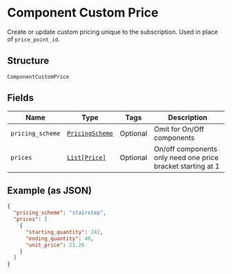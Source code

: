 
# Component Custom Price

Create or update custom pricing unique to the subscription. Used in place of `price_point_id`.

## Structure

`ComponentCustomPrice`

## Fields

| Name | Type | Tags | Description |
|  --- | --- | --- | --- |
| `pricing_scheme` | [`PricingScheme`](../../doc/models/pricing-scheme.md) | Optional | Omit for On/Off components |
| `prices` | [`List[Price]`](../../doc/models/price.md) | Optional | On/off components only need one price bracket starting at 1 |

## Example (as JSON)

```json
{
  "pricing_scheme": "stairstep",
  "prices": [
    {
      "starting_quantity": 242,
      "ending_quantity": 40,
      "unit_price": 23.26
    }
  ]
}
```

